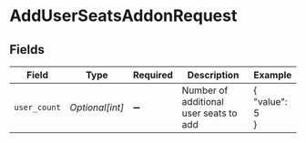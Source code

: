 # AddUserSeatsAddonRequest


## Fields

| Field                                  | Type                                   | Required                               | Description                            | Example                                |
| -------------------------------------- | -------------------------------------- | -------------------------------------- | -------------------------------------- | -------------------------------------- |
| `user_count`                           | *Optional[int]*                        | :heavy_minus_sign:                     | Number of additional user seats to add | {<br/>"value": 5<br/>}                 |